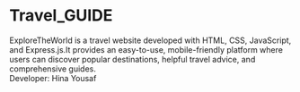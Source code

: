 # Travel_GUIDE <br>
ExploreTheWorld is a travel website developed with HTML, CSS, JavaScript, and Express.js.It provides an easy-to-use, mobile-friendly platform where users can discover popular destinations, helpful travel advice, and comprehensive guides.
<br>
Developer: Hina Yousaf
